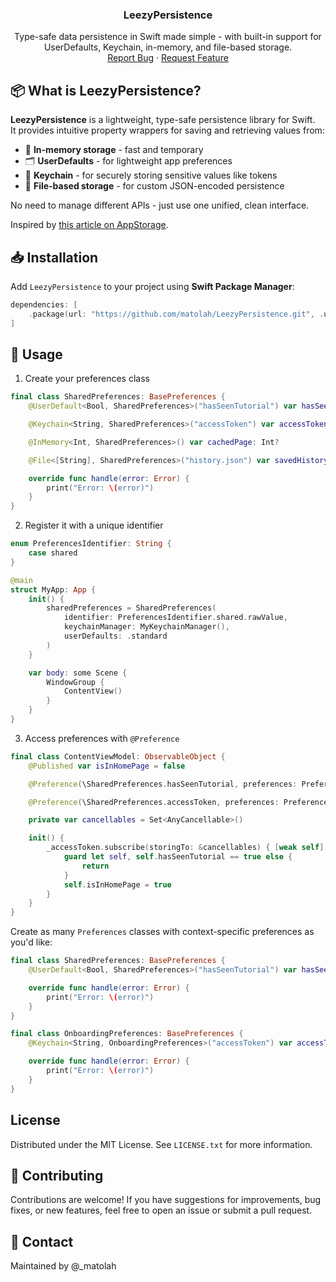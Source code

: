 <a name="readme-top"></a>

<div align="center">
  <h3 align="center">LeezyPersistence</h3>
  
  <p align="center">
    Type-safe data persistence in Swift made simple - with built-in support for UserDefaults, Keychain, in-memory, and file-based storage.
    <br />
    <a href="https://github.com/matolah/LeezyPersistence/issues">Report Bug</a>
    ·
    <a href="https://github.com/matolah/LeezyPersistence/issues">Request Feature</a>
  </p>
</div>

## 📦 What is LeezyPersistence?

**LeezyPersistence** is a lightweight, type-safe persistence library for Swift.  
It provides intuitive property wrappers for saving and retrieving values from:

- 🧠 **In-memory storage** - fast and temporary
- 🗂️ **UserDefaults** - for lightweight app preferences
- 🔐 **Keychain** - for securely storing sensitive values like tokens
- 📁 **File-based storage** - for custom JSON-encoded persistence

No need to manage different APIs - just use one unified, clean interface.

Inspired by [this article on AppStorage](https://www.avanderlee.com/swift/appstorage-explained).

## 📥 Installation

Add `LeezyPersistence` to your project using **Swift Package Manager**:

```swift
dependencies: [
    .package(url: "https://github.com/matolah/LeezyPersistence.git", .upToNextMajor(from: "1.0.0"))
]
```

## 🚀 Usage

1. Create your preferences class

```swift
final class SharedPreferences: BasePreferences {
    @UserDefault<Bool, SharedPreferences>("hasSeenTutorial") var hasSeenTutorial: Bool?

    @Keychain<String, SharedPreferences>("accessToken") var accessToken: String?

    @InMemory<Int, SharedPreferences>() var cachedPage: Int?

    @File<[String], SharedPreferences>("history.json") var savedHistory: [String]?

    override func handle(error: Error) {
        print("Error: \(error)")
    }
}
```

2. Register it with a unique identifier

```swift
enum PreferencesIdentifier: String {
    case shared
}

@main
struct MyApp: App {
    init() {
        sharedPreferences = SharedPreferences(
            identifier: PreferencesIdentifier.shared.rawValue,
            keychainManager: MyKeychainManager(),
            userDefaults: .standard
        )
    }

    var body: some Scene {
        WindowGroup {
            ContentView()
        }
    }
}
```

3. Access preferences with `@Preference`

```swift
final class ContentViewModel: ObservableObject {
    @Published var isInHomePage = false

    @Preference(\SharedPreferences.hasSeenTutorial, preferences: PreferencesIdentifier.shared.rawValue) var hasSeenTutorial

    @Preference(\SharedPreferences.accessToken, preferences: PreferencesIdentifier.shared.rawValue) var accessToken

    private var cancellables = Set<AnyCancellable>()

    init() {
        _accessToken.subscribe(storingTo: &cancellables) { [weak self] _ in
            guard let self, self.hasSeenTutorial == true else { 
                return 
            }
            self.isInHomePage = true
        }
    }
}
```

Create as many `Preferences` classes with context-specific preferences as you'd like:

```swift
final class SharedPreferences: BasePreferences {
    @UserDefault<Bool, SharedPreferences>("hasSeenTutorial") var hasSeenTutorial: Bool?

    override func handle(error: Error) {
        print("Error: \(error)")
    }
}

final class OnboardingPreferences: BasePreferences {
    @Keychain<String, OnboardingPreferences>("accessToken") var accessToken: String?

    override func handle(error: Error) {
        print("Error: \(error)")
    }
}
```

## License

Distributed under the MIT License. See `LICENSE.txt` for more information.

## 🤝 Contributing

Contributions are welcome!
If you have suggestions for improvements, bug fixes, or new features, feel free to open an issue or submit a pull request.

## 💬 Contact

Maintained by @_matolah
